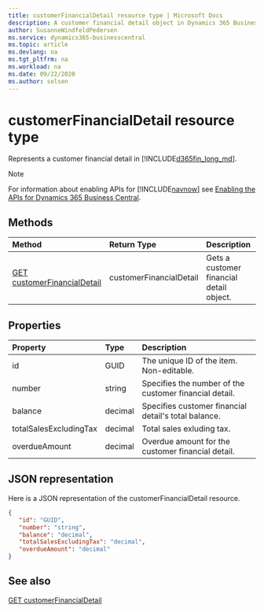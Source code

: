 ```yaml
---
title: customerFinancialDetail resource type | Microsoft Docs
description: A customer financial detail object in Dynamics 365 Business Central.
author: SusanneWindfeldPedersen
ms.service: dynamics365-businesscentral
ms.topic: article
ms.devlang: na
ms.tgt_pltfrm: na
ms.workload: na
ms.date: 09/22/2020
ms.author: solsen
---
```


# customerFinancialDetail resource type
Represents a customer financial detail in [!INCLUDE[d365fin_long_md](../../includes/d365fin_long_md.md)].

> [!NOTE]  
> For information about enabling APIs for [!INCLUDE[navnow](../../includes/navnow_md.md)] see [Enabling the APIs for Dynamics 365 Business Central](../enabling-apis-for-dynamics-nav.md).

## Methods
| Method | Return Type|Description |
|:--------------------|:-----------|:-------------------------|
|[GET customerFinancialDetail](../api/dynamics_customerFinancialDetail_Get.md)|customerFinancialDetail|Gets a customer financial detail object.|






## Properties

| Property           | Type   |Description     |
|:-------------------|:-------|:---------------|
|id|GUID|The unique ID of the item. Non-editable.|
|number|string|Specifies the number of the customer financial detail.|
|balance|decimal|Specifies customer financial detail's total balance.|
|totalSalesExcludingTax|decimal|Total sales exluding tax.|
|overdueAmount|decimal|Overdue amount for the customer financial detail.|


## JSON representation

Here is a JSON representation of the customerFinancialDetail resource.


```json
{
   "id": "GUID",
   "number": "string",
   "balance": "decimal",
   "totalSalesExcludingTax": "decimal",
   "overdueAmount": "decimal"
}
```
## See also

[GET customerFinancialDetail](../api/dynamics_customerFinancialDetail_Get.md)

